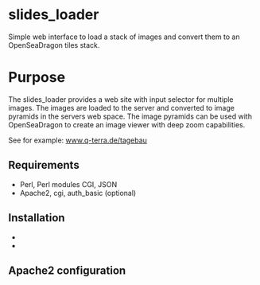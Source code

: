 # slides_loader
Simple web interface to load a stack of images and convert them to an OpenSeaDragon tiles stack. 

# Purpose
The slides_loader provides a web site with input selector for multiple images. The images are loaded to the server and converted to image pyramids in the servers web space. The image pyramids can be used with OpenSeaDragon to create an image viewer with deep zoom capabilities.

See for example: www.q-terra.de/tagebau



## Requirements

 * Perl, Perl modules CGI, JSON
 * Apache2, cgi, auth_basic (optional)

## Installation

 *
 *

## Apache2 configuration

